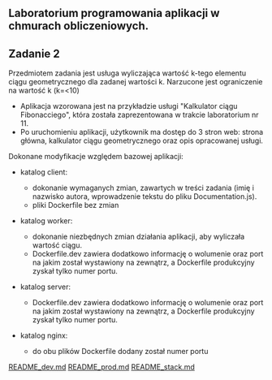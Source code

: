 <h2>Laboratorium programowania aplikacji w chmurach obliczeniowych.</h2>
<h2>Zadanie 2</h2>

Przedmiotem zadania jest usługa wyliczająca wartość k-tego elementu ciągu geometrycznego dla zadanej wartości k. Narzucone jest ograniczenie na wartość k (k=<10)

- Aplikacja wzorowana jest na przykładzie usługi "Kalkulator ciągu Fibonacciego", która została zaprezentowana w trakcie laboratorium nr 11.
- Po uruchomieniu aplikacji, użytkownik ma dostęp do 3 stron web: strona główna, kalkulator ciągu geometrycznego oraz opis opracowanej usługi.

Dokonane modyfikacje względem bazowej aplikacji:
- katalog client: 
    - dokonanie wymaganych zmian, zawartych w treści zadania (imię i nazwisko autora, wprowadzenie tekstu do pliku Documentation.js).
    - pliki Dockerfile bez zmian
    
- katalog worker: 
    - dokonanie niezbędnych zmian działania aplikacji, aby wyliczała wartość ciągu.
    - Dockerfile.dev zawiera dodatkowo informację o wolumenie oraz port na jakim został wystawiony na zewnątrz, a Dockerfile produkcyjny zyskał tylko numer portu.

- katalog server:
    - Dockerfile.dev zawiera dodatkowo informację o wolumenie oraz port na jakim został wystawiony na zewnątrz, a Dockerfile produkcyjny zyskał tylko numer portu.
- katalog nginx:
    - do obu plików Dockerfile dodany został numer portu

[README_dev.md](https://github.com/remqes/Zadanie2/blob/master/MNzadania/README_dev.md)
[README_prod.md](https://github.com/remqes/Zadanie2/blob/master/MNzadania/README_prod.md)
[README_stack.md](https://github.com/remqes/Zadanie2/blob/master/MNzadania/README_stack.md)
